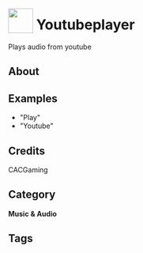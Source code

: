 # <img src="https://raw.githack.com/FortAwesome/Font-Awesome/master/svgs/solid/play-circle.svg" card_color="#22A7F0" width="50" height="50" style="vertical-align:bottom"/> Youtubeplayer
Plays audio from youtube

## About


## Examples
* "Play"
* "Youtube"

## Credits
CACGaming

## Category
**Music & Audio**

## Tags

